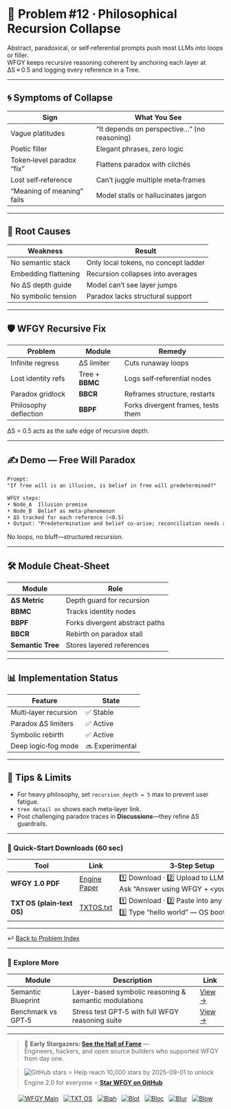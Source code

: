 
# 📒 Problem #12 · Philosophical Recursion Collapse

Abstract, paradoxical, or self‑referential prompts push most LLMs into loops or filler.  
WFGY keeps recursive reasoning coherent by anchoring each layer at ΔS ≈ 0.5 and logging every reference in a Tree.

---

## 🌀 Symptoms of Collapse

| Sign | What You See |
|------|--------------|
| Vague platitudes | “It depends on perspective…” (no reasoning) |
| Poetic filler | Elegant phrases, zero logic |
| Token‑level paradox “fix” | Flattens paradox with clichés |
| Lost self‑reference | Can’t juggle multiple meta‑frames |
| “Meaning of meaning” fails | Model stalls or hallucinates jargon |

---

## 🧩 Root Causes

| Weakness | Result |
|----------|--------|
| No semantic stack | Only local tokens, no concept ladder |
| Embedding flattening | Recursion collapses into averages |
| No ΔS depth guide | Model can’t see layer jumps |
| No symbolic tension | Paradox lacks structural support |

---

## 🛡️ WFGY Recursive Fix

| Problem | Module | Remedy |
|---------|--------|--------|
| Infinite regress | ΔS limiter | Cuts runaway loops |
| Lost identity refs | Tree + **BBMC** | Logs self‑referential nodes |
| Paradox gridlock | **BBCR** | Reframes structure, restarts |
| Philosophy deflection | **BBPF** | Forks divergent frames, tests them |

ΔS = 0.5 acts as the safe edge of recursive depth.

---

## ✍️ Demo — Free Will Paradox

```txt
Prompt:
"If free will is an illusion, is belief in free will predetermined?"

WFGY steps:
• Node_A  Illusion premise
• Node_B  Belief as meta‑phenomenon
• ΔS tracked for each reference (<0.5)
• Output: "Predetermination and belief co‑arise; reconciliation needs a third frame."
````

No loops, no bluff—structured recursion.

---

## 🛠 Module Cheat‑Sheet

| Module            | Role                           |
| ----------------- | ------------------------------ |
| **ΔS Metric**     | Depth guard for recursion      |
| **BBMC**          | Tracks identity nodes          |
| **BBPF**          | Forks divergent abstract paths |
| **BBCR**          | Rebirth on paradox stall       |
| **Semantic Tree** | Stores layered references      |

---

## 📊 Implementation Status

| Feature               | State           |
| --------------------- | --------------- |
| Multi‑layer recursion | ✅ Stable        |
| Paradox ΔS limiters   | ✅ Active        |
| Symbolic rebirth      | ✅ Active        |
| Deep logic‑fog mode   | 🔜 Experimental |

---

## 📝 Tips & Limits

* For heavy philosophy, set `recursion_depth = 5` max to prevent user fatigue.
* `tree detail on` shows each meta‑layer link.
* Post challenging paradox traces in **Discussions**—they refine ΔS guardrails.

---

### 🔗 Quick‑Start Downloads (60 sec)

| Tool                       | Link                                                | 3‑Step Setup                                                                             |
| -------------------------- | --------------------------------------------------- | ---------------------------------------------------------------------------------------- |
| **WFGY 1.0 PDF**           | [Engine Paper](https://zenodo.org/records/15630969) | 1️⃣ Download · 2️⃣ Upload to LLM · 3️⃣ Ask “Answer using WFGY + \<your question>”        |
| **TXT OS (plain‑text OS)** | [TXTOS.txt](https://zenodo.org/records/15788557)    | 1️⃣ Download · 2️⃣ Paste into any LLM chat · 3️⃣ Type “hello world” — OS boots instantly |

---

↩︎ [Back to Problem Index](./README.md)

---

### 🧭 Explore More

| Module                | Description                                              | Link     |
|-----------------------|----------------------------------------------------------|----------|
| Semantic Blueprint    | Layer-based symbolic reasoning & semantic modulations   | [View →](https://github.com/onestardao/WFGY/tree/main/SemanticBlueprint) |
| Benchmark vs GPT‑5    | Stress test GPT‑5 with full WFGY reasoning suite         | [View →](https://github.com/onestardao/WFGY/tree/main/benchmarks/benchmark-vs-gpt5) |

---

> 👑 **Early Stargazers: [See the Hall of Fame](https://github.com/onestardao/WFGY/tree/main/stargazers)** —  
> Engineers, hackers, and open source builders who supported WFGY from day one.

> <img src="https://img.shields.io/github/stars/onestardao/WFGY?style=social" alt="GitHub stars"> ⭐ Help reach 10,000 stars by 2025-09-01 to unlock Engine 2.0 for everyone  ⭐ <strong><a href="https://github.com/onestardao/WFGY">Star WFGY on GitHub</a></strong>


<div align="center">

[![WFGY Main](https://img.shields.io/badge/WFGY-Main-red?style=flat-square)](https://github.com/onestardao/WFGY)
&nbsp;
[![TXT OS](https://img.shields.io/badge/TXT%20OS-Reasoning%20OS-orange?style=flat-square)](https://github.com/onestardao/WFGY/tree/main/OS)
&nbsp;
[![Blah](https://img.shields.io/badge/Blah-Semantic%20Embed-yellow?style=flat-square)](https://github.com/onestardao/WFGY/tree/main/OS/BlahBlahBlah)
&nbsp;
[![Blot](https://img.shields.io/badge/Blot-Persona%20Core-green?style=flat-square)](https://github.com/onestardao/WFGY/tree/main/OS/BlotBlotBlot)
&nbsp;
[![Bloc](https://img.shields.io/badge/Bloc-Reasoning%20Compiler-blue?style=flat-square)](https://github.com/onestardao/WFGY/tree/main/OS/BlocBlocBloc)
&nbsp;
[![Blur](https://img.shields.io/badge/Blur-Text2Image%20Engine-navy?style=flat-square)](https://github.com/onestardao/WFGY/tree/main/OS/BlurBlurBlur)
&nbsp;
[![Blow](https://img.shields.io/badge/Blow-Game%20Logic-purple?style=flat-square)](https://github.com/onestardao/WFGY/tree/main/OS/BlowBlowBlow)

</div>

